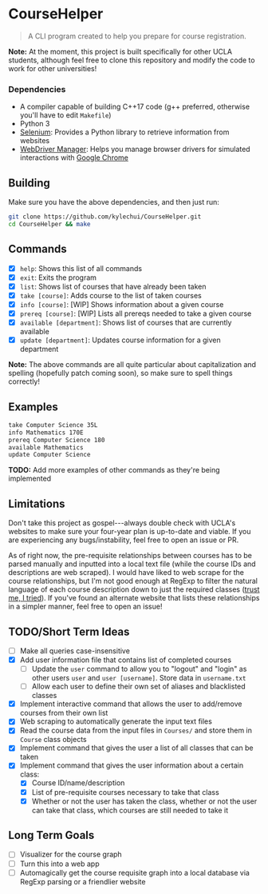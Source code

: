 # CourseHelper
> A CLI program created to help you prepare for course registration.

**Note:** At the moment, this project is built specifically for other UCLA
students, although feel free to clone this repository and modify the code to
work for other universities!

### Dependencies
* A compiler capable of building C++17 code (g++ preferred, otherwise you'll
  have to edit `Makefile`)
* Python 3
* [Selenium](https://www.selenium.dev/): Provides a Python library to retrieve
  information from websites
* [WebDriver Manager](https://pypi.org/project/webdriver-manager/): Helps you
  manage browser drivers for simulated interactions with [Google
  Chrome](https://www.google.com/chrome/index.html)

## Building
Make sure you have the above dependencies, and then just run:
```sh
git clone https://github.com/kylechui/CourseHelper.git
cd CourseHelper && make
```

## Commands
- [X] `help`: Shows this list of all commands
- [X] `exit`: Exits the program
- [X] `list`: Shows list of courses that have already been taken
- [X] `take [course]`: Adds course to the list of taken courses
- [X] `info [course]`: [WIP] Shows information about a given course
- [X] `prereq [course]`: [WIP] Lists all prereqs needed to take a given course
- [X] `available [department]`: Shows list of courses that are currently available
- [X] `update [department]`: Updates course information for a given department

**Note:** The above commands are all quite particular about capitalization and
spelling (hopefully patch coming soon), so make sure to spell things correctly!

## Examples
```sh
take Computer Science 35L
info Mathematics 170E
prereq Computer Science 180
available Mathematics
update Computer Science
```
**TODO:** Add more examples of other commands as they're being implemented

## Limitations
Don't take this project as gospel---always double check with UCLA's websites to
make sure your four-year plan is up-to-date and viable. If you are experiencing
any bugs/instability, feel free to open an issue or PR.

As of right now, the pre-requisite relationships between courses has to be
parsed manually and inputted into a local text file (while the course IDs and
descriptions are web scraped). I would have liked to web scrape for the course
relationships, but I'm not good enough at RegExp to filter the natural language
of each course description down to just the required classes ([trust me, I
tried](https://github.com/kylechui/CourseHelper/blob/4624247913b1b03347b7efa801a8c4eeb9705abe/prereq.sh)).
If you've found an alternate website that lists these relationships in a simpler
manner, feel free to open an issue!

## TODO/Short Term Ideas
- [ ] Make all queries case-insensitive
- [X] Add user information file that contains list of completed courses
  - [ ] Update the `user` command to allow you to "logout" and "login" as other
    users `user` and `user [username]`. Store data in `username.txt`
  - [ ] Allow each user to define their own set of aliases and blacklisted
    classes
- [X] Implement interactive command that allows the user to add/remove courses
  from their own list
- [X] Web scraping to automatically generate the input text files
- [X] Read the course data from the input files in `Courses/` and store them in
  `Course` class objects
- [X] Implement command that gives the user a list of all classes that can be
  taken
- [X] Implement command that gives the user information about a certain class:
  - [X] Course ID/name/description
  - [X] List of pre-requisite courses necessary to take that class
  - [X] Whether or not the user has taken the class, whether or not the user can take that class, which courses are still needed to take it

## Long Term Goals
- [ ] Visualizer for the course graph
- [ ] Turn this into a web app
- [ ] Automagically get the course requisite graph into a local database via
  RegExp parsing or a friendlier website
